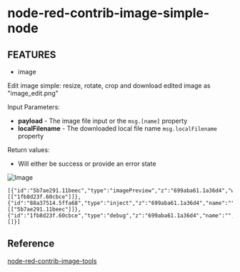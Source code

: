 node-red-contrib-image-simple-node
============================

FEATURES
--------
* image
<p>Edit image simple: resize, rotate, crop and download edited image as "image_edit.png"</p>
  <p>Input Parameters:
      <ul>
          <li><b>payload</b> - The image file input or the <code>msg.[name]</code> property</li>
          <li><b>localFilename</b> - The downloaded local file name <code>msg.localFilename</code> property</li>
      </ul>
  </p>
  <p>Return values:
      <ul>
          <li>Will either be success or provide an error state</li>
      </ul>
  </p>
</p>

![Image](https://cdn.jsdelivr.net/gh/taminhhienmor/node-red-contrib-image-simple-node/image/image_demo.png)
``` node
[{"id":"5b7ae291.11beec","type":"imagePreview","z":"699aba61.1a36d4","width":160,"height":160,"rotate":0,"cropX":0,"cropY":0,"cropWidth":"159","cropHeight":160,"data":"http://placekitten.com/600/600","dataType":"str","autoresize":true,"flipX":true,"flipY":false,"original":true,"x":500,"y":760,"wires":[["1fb8d23f.60cbce"]]},{"id":"88a37514.5ffa68","type":"inject","z":"699aba61.1a36d4","name":"","topic":"","payload":"","payloadType":"date","repeat":"","crontab":"","once":false,"onceDelay":0.1,"x":280,"y":760,"wires":[["5b7ae291.11beec"]]},{"id":"1fb8d23f.60cbce","type":"debug","z":"699aba61.1a36d4","name":"","active":true,"tosidebar":true,"console":false,"tostatus":false,"complete":"false","x":770,"y":760,"wires":[]}]
```

Reference
--------
<a href="https://flows.nodered.org/node/node-red-contrib-image-tools">node-red-contrib-image-tools</a>

